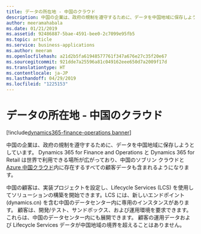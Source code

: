 ```yaml
---
title: データの所在地 - 中国のクラウド
description: 中国の企業は、政府の規制を遵守するために、データを中国地域に保存しようとしています。
author: meeramahabala
ms.date: 01/21/2019
ms.assetid: 92486887-5bae-4591-bee0-2c7099e95fb5
ms.topic: article
ms.service: business-applications
ms.author: meeram
ms.openlocfilehash: a21d2b5fa61948577761f347a676e27c35f20e67
ms.sourcegitcommit: 921dde7a25596a81c049162eee650d7a2009f17d
ms.translationtype: HT
ms.contentlocale: ja-JP
ms.lasthandoff: 04/29/2019
ms.locfileid: "1225153"
---
```

#  <a name="data-residency---china-cloud"></a>データの所在地 - 中国のクラウド
[!include[dynamics365-finance-operations banner](../includes/dynamics365-finance-operations.md)]



中国の企業は、政府の規制を遵守するために、データを中国地域に保存しようとしています。 Dynamics 365 for Finance and Operations と Dynamics 365 for Retail は世界で利用できる場所が広がっており、中国のソブリン クラウドと [Azure 中国クラウド](https://docs.microsoft.com/azure/china/)内に存在するすべての顧客データも含まれるようになります。

中国の顧客は、実装プロジェクトを設定し、Lifecycle Services (LCS) を使用してソリューションの構築を開始できます。LCS には、新しいエンドポイント (dynamics.cn) を含む中国のデータセンター内に専用のインスタンスがあります。 顧客は、開発/テスト、サンドボックス、および運用環境を要求できます。これらは、中国のデータセンター内にも展開できます。 顧客の運用データおよび Lifecycle Services データが中国地域の境界を超えることはありません。 

